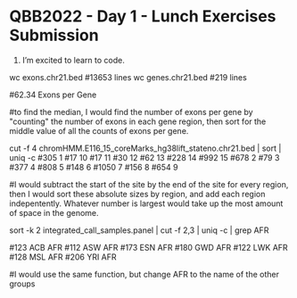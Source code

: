  # QBB2022 - Day 1 - Lunch Exercises Submission

 1. I’m excited to learn to code.
 
 wc exons.chr21.bed #13653 lines
 wc genes.chr21.bed #219 lines
 
 #62.34 Exons per Gene
 
 #to find the median, I would find the number of exons per gene by "counting" the number of exons in each gene region, then sort for the middle value of all the counts of exons per gene.
 
 cut -f 4 chromHMM.E116_15_coreMarks_hg38lift_stateno.chr21.bed | sort | uniq -c
 #305 1
 #17 10
 #17 11
 #30 12
 #62 13
 #228 14
 #992 15
 #678 2
 #79 3
 #377 4
 #808 5
 #148 6
 #1050 7
 #156 8
 #654 9
 
 #I would subtract the start of the site by the end of the site for every region, then I would sort these absolute sizes by region, and add each region indepentently. Whatever number is largest would take up the most amount of space in the genome.
 
sort -k 2 integrated_call_samples.panel | cut -f 2,3 | uniq -c | grep AFR

 #123 ACB	AFR
 #112 ASW	AFR
 #173 ESN	AFR
 #180 GWD	AFR
 #122 LWK	AFR
 #128 MSL	AFR
 #206 YRI	AFR

 #I would use the same function, but change AFR to the name of the other groups